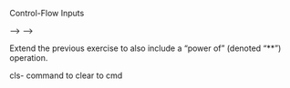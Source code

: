 Control-Flow
Inputs
<!-- Exercise 1
Write a Java program that receives a single number as an argument. 
The program will print out "true" if the number is greater than 100 and divisible by 3. 
Otherwise, it should print out "false". -->
<!-- 
<!-- Exercise 2 -->
<!-- Write a program that receives three inputs – a number, 
a mathematical operation, and another number  --> -->
<!-- (For simplicity's sake, you may use "+", "*", "-", "/" as the operations, and the numbers may be integers).  -->
<!-- <!-- The program parses the input, does the mathematical calculation, and prints the result.  -->

<!-- NOTE: To check if 2 strings are equal, you must use myString1.equals(myString2). Example: 
public class Example {
	public static void main(String[] args) {
		String argument1 = args[0];
		String argument 2 = args[1];
//Will print ‘true’ if argument1 equals argument2, ‘false’ otherwise
		boolean areEqual = argument1.equals(argument2);
		System.out.println(areEqual);
	}
} --> -->

<!-- Exercise 3 -->
Extend the previous exercise to also include a “power of” (denoted “**”) operation.
<!-- //TODO- at Ex33  -->


cls- command to clear to cmd
